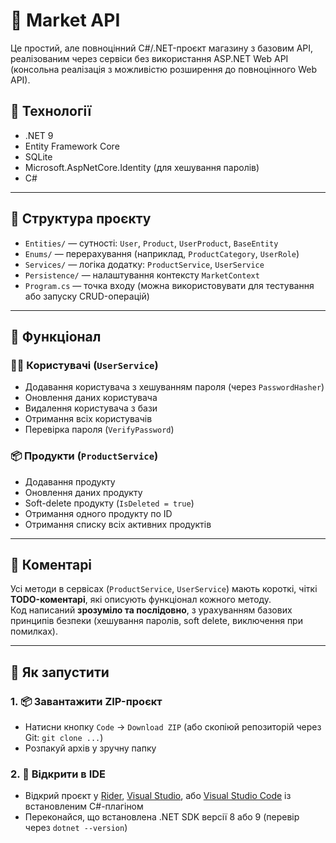 # 🛒 Market API

Це простий, але повноцінний C#/.NET-проєкт магазину з базовим API, реалізованим через сервіси без використання ASP.NET Web API (консольна реалізація з можливістю розширення до повноцінного Web API).

## 🔧 Технології

- .NET 9 
- Entity Framework Core
- SQLite
- Microsoft.AspNetCore.Identity (для хешування паролів)
- C#

---

## 📁 Структура проєкту

- `Entities/` — сутності: `User`, `Product`, `UserProduct`, `BaseEntity`
- `Enums/` — перерахування (наприклад, `ProductCategory`, `UserRole`)
- `Services/` — логіка додатку: `ProductService`, `UserService`
- `Persistence/` — налаштування контексту `MarketContext`
- `Program.cs` — точка входу (можна використовувати для тестування або запуску CRUD-операцій)

---

## 🧠 Функціонал

### 🧍‍♂️ Користувачі (`UserService`)
- Додавання користувача з хешуванням пароля (через `PasswordHasher`)
- Оновлення даних користувача
- Видалення користувача з бази
- Отримання всіх користувачів
- Перевірка пароля (`VerifyPassword`)

### 📦 Продукти (`ProductService`)
- Додавання продукту
- Оновлення даних продукту
- Soft-delete продукту (`IsDeleted = true`)
- Отримання одного продукту по ID
- Отримання списку всіх активних продуктів

---

## 💬 Коментарі

Усі методи в сервісах (`ProductService`, `UserService`) мають короткі, чіткі **TODO-коментарі**, які описують функціонал кожного методу.  
Код написаний **зрозуміло та послідовно**, з урахуванням базових принципів безпеки (хешування паролів, soft delete, виключення при помилках).

---

## 🚀 Як запустити

### 1. 📦 Завантажити ZIP-проєкт

- Натисни кнопку `Code` → `Download ZIP` (або скопіюй репозиторій через Git: `git clone ...`)
- Розпакуй архів у зручну папку

### 2. 🧠 Відкрити в IDE

- Відкрий проєкт у [Rider](https://www.jetbrains.com/rider/), [Visual Studio](https://visualstudio.microsoft.com/), або [Visual Studio Code](https://code.visualstudio.com/) із встановленим C#-плагіном
- Переконайся, що встановлена .NET SDK версії 8 або 9 (перевір через `dotnet --version`)
